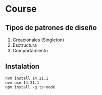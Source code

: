 # Course

## Tipos de patrones de diseño

1. Creacionales (Singleton)
2. Esctructura
3. Comportamiento

## Instalation
    nvm install 14.21.1
    nvm use 14.21.1
    npm install -g ts-node